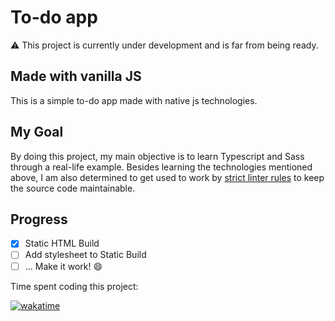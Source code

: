 # To-do app

⚠ This project is currently under development and is far from being ready.

## Made with vanilla JS

This is a simple to-do app made with native js technologies.

## My Goal

By doing this project, my main objective is to learn Typescript and Sass through a real-life example.
Besides learning the technologies mentioned above, I am also determined to get used to work by [strict linter rules](https://airbnb.io/javascript/) to keep the source code maintainable.

## Progress

- [x] Static HTML Build
- [ ] Add stylesheet to Static Build
- [ ] ... Make it work! 😄

Time spent coding this project:

[![wakatime](https://wakatime.com/badge/user/6aaca315-e338-4287-a2b7-d2ddf98a9eb3/project/fe2ddea0-1ddc-4147-9463-f6d789c6fe55.svg)](https://wakatime.com/badge/user/6aaca315-e338-4287-a2b7-d2ddf98a9eb3/project/fe2ddea0-1ddc-4147-9463-f6d789c6fe55)
